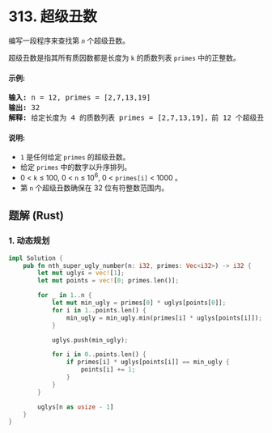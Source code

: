 # 313. 超级丑数
编写一段程序来查找第 *```n```* 个超级丑数。

超级丑数是指其所有质因数都是长度为 ```k``` 的质数列表 ```primes``` 中的正整数。

#### 示例:
<pre>
<strong>输入:</strong> n = 12, primes = [2,7,13,19]
<strong>输出:</strong> 32
<strong>解释:</strong> 给定长度为 4 的质数列表 primes = [2,7,13,19]，前 12 个超级丑数序列为：[1,2,4,7,8,13,14,16,19,26,28,32] 。
</pre>

#### 说明:
* ```1``` 是任何给定 ```primes``` 的超级丑数。
* 给定 ```primes``` 中的数字以升序排列。
* 0 < ```k``` ≤ 100, 0 < ```n``` ≤ 10<sup>6</sup>, 0 < ```primes[i]``` < 1000 。
* 第 ```n``` 个超级丑数确保在 32 位有符整数范围内。

## 题解 (Rust)

### 1. 动态规划
```Rust
impl Solution {
    pub fn nth_super_ugly_number(n: i32, primes: Vec<i32>) -> i32 {
        let mut uglys = vec![1];
        let mut points = vec![0; primes.len()];

        for _ in 1..n {
            let mut min_ugly = primes[0] * uglys[points[0]];
            for i in 1..points.len() {
                min_ugly = min_ugly.min(primes[i] * uglys[points[i]]);
            }

            uglys.push(min_ugly);

            for i in 0..points.len() {
                if primes[i] * uglys[points[i]] == min_ugly {
                    points[i] += 1;
                }
            }
        }

        uglys[n as usize - 1]
    }
}
```
